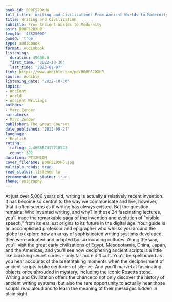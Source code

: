 ```yaml
---
book_id: B00F52DXH0
full_title: 'Writing and Civilization: From Ancient Worlds to Modernity'
title: Writing and Civilization
subtitle: From Ancient Worlds to Modernity
asin: B00F52DXH0
length: '43825000'
owned: 'true'
type: audiobook
format: Audiobook
listening:
  duration: 49658.0
  first_time: '2022-10-30'
  last_time: '2023-01-07'
link: https://www.audible.com/pd/B00F52DXH0
source: Audible
listening_date: '2022-10-30'
topics:
- Ancient
- World
- Ancient Writings
authors:
- Marc Zender
narrators:
- Marc Zender
publisher: The Great Courses
date_published: '2013-09-27'
language:
- English
rating:
  rating: 4.466887417218543
  count: 302
duration: PT12H10M
cover_filename: B00F52DXH0.jpg
multiple_reads: true
read_status: listened to
recommendation_status: true
theme: epigraphy
---
```

At just over 5,000 years old, writing is actually a relatively recent invention. It has become so central to the way we communicate and live, however, that it often seems as if writing has always existed.
But the question remains: Who invented writing, and why?
In these 24 fascinating lectures, you'll trace the remarkable saga of the invention and evolution of "visible speech," from its earliest origins to its future in the digital age. Your guide is an accomplished professor and epigrapher who whisks you around the globe to explore how an array of sophisticated writing systems developed, then were adopted and adapted by surrounding cultures.
Along the way, you'll visit the great early civilizations of Egypt, Mesopotamia, China, Japan, and the Americas, and you'll see how deciphering ancient scripts is a little like cracking secret codes - only far more difficult.
You'll be spellbound as you hear accounts of the breathtaking moments when the decipherment of ancient scripts broke centuries of silence. And you'll marvel at fascinating objects once shrouded in mystery, including the iconic Rosetta stone.
Writing and Civilization offers the chance to not only discover the history of ancient writing systems, but also the rare opportunity to actually hear those scripts read aloud and to learn the meaning of their messages hidden in plain sight.
